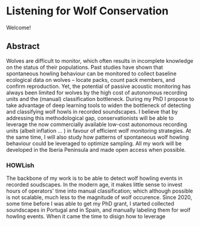 # Listening for Wolf Conservation

Welcome! 

## Abstract

Wolves are difficult to monitor, which often results in incomplete knowledge on the status of their populations. Past studies have shown that spontaneous howling behaviour can be monitored to collect baseline ecological data on wolves – locate packs, count pack members, and confirm reproduction. Yet, the potential of passive acoustic monitoring has always been limited for wolves by the high cost of autonomous recording units and the (manual) classification bottleneck. During my PhD I propose to take advantage of deep learning tools to widen the bottleneck of detecting and classifying wolf howls in recorded soundscapes. I believe that by addressing this methodological gap, conservationists will be able to leverage the now commercially available low-cost autonomous recording units (albeit inflation ... ) in favour of efficient wolf monitoring strategies. At the same time, I will also study how patterns of spontaneous wolf howling behaviour could be leveraged to optimize sampling. All my work will be developed in the Iberia Peninsula and made open access when possible.

### HOWLish

The backbone of my work is to be able to detect wolf howling events in recorded soudscapes. In the modern age, it makes little sense to invest hours of operators' time into manual classification; which although possible is not scalable, much less to the magnitude of wolf occurence. Since 2020, some time before I was able to get my PhD grant, I started collected soundscapes in Portugal and in Spain, and manually labeling them for wolf howling events. When it came the time to disign how to leverage 


